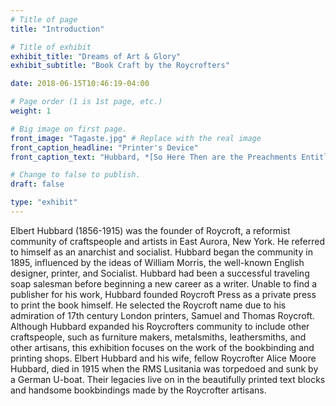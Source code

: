 ```yaml
---
# Title of page
title: "Introduction"

# Title of exhibit
exhibit_title: "Dreams of Art & Glory"
exhibit_subtitle: "Book Craft by the Roycrofters"

date: 2018-06-15T10:46:19-04:00

# Page order (1 is 1st page, etc.)
weight: 1

# Big image on first page.
front_image: "Tagaste.jpg" # Replace with the real image
front_caption_headline: "Printer's Device"
front_caption_text: "Hubbard, *[So Here Then are the Preachments Entitled The city of Tagaste: and A dream and a Prophecy](https://bc-primo.hosted.exlibrisgroup.com/primo-explore/fulldisplay?docid=ALMA-BC21327955940001021&context=L&vid=bclib_new&search_scope=bcl&tab=bcl_only&lang=en_US)*, PS2042 .C5 1900 GENERAL"

# Change to false to publish.
draft: false

type: "exhibit"
---
```


Elbert Hubbard (1856-1915) was the founder of Roycroft, a reformist community of craftspeople and artists in East Aurora, New York. He referred to himself as an anarchist and socialist. Hubbard began the community in 1895, influenced by the ideas of William Morris, the well-known English designer, printer, and Socialist.
Hubbard had been a successful traveling soap salesman before beginning a new career as a writer. Unable to find a publisher for his work, Hubbard founded Roycroft Press as a private press to print the book himself. He selected the Roycroft name due to his admiration of 17th century London printers, Samuel and Thomas Roycroft.
Although Hubbard expanded his Roycrofters community to include other craftspeople, such as furniture makers, metalsmiths, leathersmiths, and other artisans, this exhibition focuses on the work of the bookbinding and printing shops.
Elbert Hubbard and his wife, fellow Roycrofter Alice Moore Hubbard, died in 1915 when the RMS Lusitania was torpedoed and sunk by a German U-boat. Their legacies live on in the beautifully printed text blocks and handsome bookbindings made by the Roycrofter artisans.
